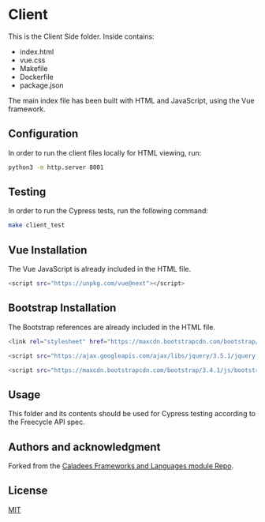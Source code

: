 # Client

This is the Client Side folder. Inside contains:

-  index.html
-  vue.css
-  Makefile
-  Dockerfile
-  package.json

The main index file has been built with HTML and JavaScript, using the Vue framework.

## Configuration

In order to run the client files locally for HTML viewing, run:

```bash
python3 -m http.server 8001
```

## Testing

In order to run the Cypress tests, run the following command:

```bash
make client_test
```

## Vue Installation

The Vue JavaScript is already included in the HTML file.

```bash
<script src="https://unpkg.com/vue@next"></script>
```

## Bootstrap Installation

The Bootstrap references are already included in the HTML file.

```bash
<link rel="stylesheet" href="https://maxcdn.bootstrapcdn.com/bootstrap/4.0.0/css/bootstrap.min.css" integrity="sha384-Gn5384xqQ1aoWXA+058RXPxPg6fy4IWvTNh0E263XmFcJlSAwiGgFAW/dAiS6JXm" crossorigin="anonymous">

<script src="https://ajax.googleapis.com/ajax/libs/jquery/3.5.1/jquery.min.js"></script>

<script src="https://maxcdn.bootstrapcdn.com/bootstrap/3.4.1/js/bootstrap.min.js"></script>
```

## Usage

This folder and its contents should be used for Cypress testing according to the Freecycle API spec.

## Authors and acknowledgment

Forked from the [Caladees Frameworks and Languages module Repo](https://github.com/calaldees/frameworks_and_languages_module).

## License
[MIT](https://choosealicense.com/licenses/mit/)